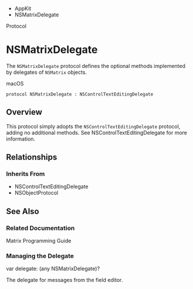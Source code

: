 

- AppKit
-  NSMatrixDelegate 

Protocol

# NSMatrixDelegate

The `NSMatrixDelegate` protocol defines the optional methods implemented by delegates of `NSMatrix` objects.

macOS

``` source
protocol NSMatrixDelegate : NSControlTextEditingDelegate
```

## Overview

This protocol simply adopts the `NSControlTextEditingDelegate` protocol, adding no additional methods. See NSControlTextEditingDelegate for more information.

## Relationships

### Inherits From

- NSControlTextEditingDelegate
- NSObjectProtocol

## See Also

### Related Documentation

Matrix Programming Guide

### Managing the Delegate

var delegate: (any NSMatrixDelegate)?

The delegate for messages from the field editor.

